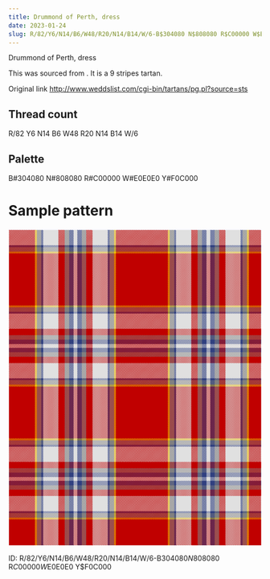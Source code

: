 ```yaml
---
title: Drummond of Perth, dress
date: 2023-01-24
slug: R/82/Y6/N14/B6/W48/R20/N14/B14/W/6-B$304080 N$808080 R$C00000 W$E0E0E0 Y$F0C000
---
```

Drummond of Perth, dress

This was sourced from <no value>.  It is a 9 stripes tartan.

Original link http://www.weddslist.com/cgi-bin/tartans/pg.pl?source=sts

## Thread count
R/82 Y6 N14 B6 W48 R20 N14 B14 W/6

## Palette
B#304080 N#808080 R#C00000 W#E0E0E0 Y#F0C000

# Sample pattern

![Tartan detail](tartan.png "R/82 Y6 N14 B6 W48 R20 N14 B14 W/6 tartan")

ID: R/82/Y6/N14/B6/W48/R20/N14/B14/W/6-B$304080 N$808080 R$C00000 W$E0E0E0 Y$F0C000